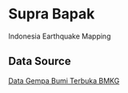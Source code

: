 # Supra Bapak

Indonesia Earthquake Mapping

## Data Source

[Data Gempa Bumi Terbuka BMKG](https://data.bmkg.go.id/gempabumi/)
